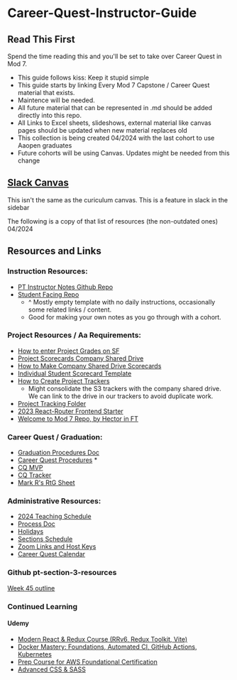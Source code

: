 # Career-Quest-Instructor-Guide

## Read This First

Spend the time reading this and you'll be set to take over Career Quest in Mod 7.

- This guide follows kiss: Keep it stupid simple
- This guide starts by linking Every Mod 7 Capstone / Career Quest material that exists.
- Maintence will be needed.
- All future material that can be represented in .md should be added directly into this repo.
- All Links to Excel sheets, slideshows, external material like canvas pages should be updated when new material replaces old
- This collection is being created 04/2024 with the last cohort to use Aaopen graduates
- Future cohorts will be using Canvas. Updates might be needed from this change

## [Slack Canvas](https://app-academy-internal.slack.com/canvas/C05RRSRNEAH)

This isn't the same as the curiculum canvas. This is a feature in slack in the sidebar

The following is a copy of that list of resources (the non-outdated ones) 04/2024

## Resources and Links

### Instruction Resources:

* [PT Instructor Notes Github Repo](https://github.com/appacademy/pt-instructor-notes)
* [Student Facing Repo](https://github.com/appacademy/pt-section-3-resources)
    * ^ Mostly empty template with no daily instructions, occasionally some related links / content.
    * Good for making your own notes as you go through with a cohort.

### Project Resources / Aa Requirements:

* [How to enter Project Grades on SF](https://docs.google.com/document/d/1O74_fH-92OZmfgv05EblcVxhm6sQUmYWi_FZ9PVBlZI/edit#bookmark=id.3v6779ydhllm)
* [Project Scorecards Company Shared Drive](https://drive.google.com/drive/folders/0ALij4h9A0dsxUk9PVA)
* [How to Make Company Shared Drive Scorecards](https://docs.google.com/document/d/1hK3NgCXFzKCpe9THmaWL7hVOpyK382VUEX3a08Zo8WI/edit)
* [Individual Student Scorecard Template](https://docs.google.com/spreadsheets/d/1MPR806PMfvqzdJzrzPdo8r-63U7wdA8DCK8snBg3DA8/edit#gid=1971733224)
* [How to Create Project Trackers](https://drive.google.com/file/d/1nquE2vuCHRTrGjBL-GXQO1OG40_msfKp/view)
    * Might consolidate the S3 trackers with the company shared drive. We can link to the drive in our trackers to avoid duplicate work.
* [Project Tracking Folder](https://drive.google.com/drive/folders/1i9fCBCkQukkz5gEkU0VpHEE-smKXyZrH)
* [2023 React-Router Frontend Starter](https://github.com/appacademy/modular-curriculum-practices/tree/master/FT15/practices/react-redux-authenticate-me)
* [Welcome to Mod 7 Repo, by Hector in FT](https://github.com/crespohector/welcome-to-mod-7)

### Career Quest / Graduation:

* [Graduation Procedures Doc](https://docs.google.com/document/d/1tDIvouPc-88gpLWk5PRjwsKoxyHqoyiJS35fLBGiLkY/edit#heading=h.8u72pso2uw06)
* [Career Quest Procedures](https://docs.google.com/document/d/1w67eB8bWCgkpoeDiJPRPo-Uz5UygApHCHD0xyVTgNfU/edit)
    * 
* [CQ MVP](https://docs.google.com/document/d/1eElhjZQqazi92zh_NqZyQUb48qgruTz4mGXX2-A2IH8/edit?usp=sharing)
* [CQ Tracker](https://docs.google.com/spreadsheets/d/1xp7yyUtKLfNgcYbs_KN6hkTUhkx23JCnXC9FeR8Rcvk/edit?usp=sharing)
* [Mark R's RtG Sheet](https://docs.google.com/document/d/1GKxy4Sl5aRCkeSqMt12QzZ0pC3TcCwACm7k25fFRXqo/edit#heading=h.e9v578scxv05)

### Administrative Resources:

* [2024 Teaching Schedule](https://docs.google.com/spreadsheets/d/1E1TUWXALQyzsKCmr7EGtkG5xo7daARZymQTSNSJh0Mk/edit#gid=1069372566)
* [Process Doc](https://docs.google.com/document/d/1EKXDzQoropF-LRnnA6OXsSJ_wUrHFelWyPcAHv3kSo4/edit)
* [Holidays](https://app-academy-internal.slack.com/files/U049D8X595Y/F059HP3SZ45/pt_holiday_dates__2023_.pdf?origin_team=T3BTYDL2V&origin_channel=C3CGFKEE7)
* [Sections Schedule](https://docs.google.com/spreadsheets/d/1xbeXrkcFAVc-zEvCWnZ6ZkLMJXKEPRZXA9_nStb2YZk/edit#gid=1454865711)
* [Zoom Links and Host Keys](https://docs.google.com/spreadsheets/d/1GzYhThPQVkpR94basjtvUuXWLsOVsEAyPFQ44l7Vg4k/edit#gid=0)
* [Career Quest Calendar](https://calendar.google.com/calendar/u/0/embed?src=c_qiktv1jkdg3ln6bmoca4ijrek4@group.calendar.google.com&ctz=America/New_York)

### Github pt-section-3-resources

[Week 45 outline](https://github.com/appacademy/pt-instructor-notes/blob/main/3-section/45-week/structure.md)

### Continued Learning

#### Udemy

* [Modern React & Redux Course (RRv6, Redux Toolkit, Vite)](https://appacademy.udemy.com/course/react-the-complete-guide-incl-redux/learn)
* [Docker Mastery: Foundations, Automated CI, GitHub Actions, Kubernetes](https://appacademy.udemy.com/course/docker-mastery/learn)
* [Prep Course for AWS Foundational Certification](https://appacademy.udemy.com/course/aws-certified-cloud-practitioner-new)
* [Advanced CSS & SASS](https://appacademy.udemy.com/course/advanced-css-and-sass/learn)